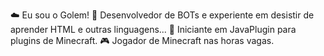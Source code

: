 ☁️ Eu sou o Golem!
🌱 Desenvolvedor de BOTs e experiente em desistir de aprender HTML e outras linguagens...
🌱 Iniciante em JavaPlugin para plugins de Minecraft.
🎮 Jogador de Minecraft nas horas vagas.
